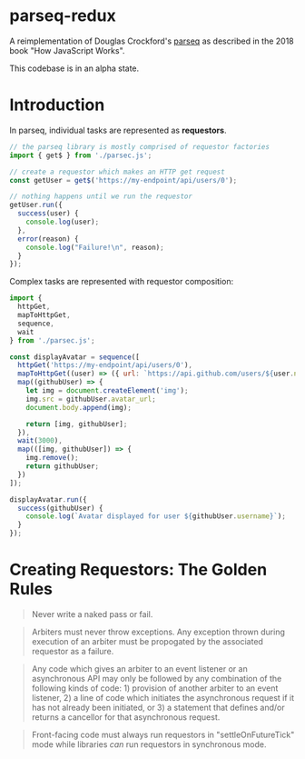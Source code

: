 <!-- deno-fmt-ignore-file -->

# parseq-redux

A reimplementation of Douglas Crockford's [parseq](https://github.com/douglascrockford/parseq) as described in the 2018 book "How JavaScript Works".

This codebase is in an alpha state.

# Introduction

In parseq, individual tasks are represented as **requestors**.

```javascript
// the parseq library is mostly comprised of requestor factories
import { get$ } from './parsec.js';

// create a requestor which makes an HTTP get request
const getUser = get$('https://my-endpoint/api/users/0');

// nothing happens until we run the requestor
getUser.run({
  success(user) {
    console.log(user);
  },
  error(reason) {
    console.log("Failure!\n", reason);
  }
});
```

Complex tasks are represented with requestor composition: 

```javascript
import {
  httpGet,
  mapToHttpGet,
  sequence,
  wait
} from './parsec.js';

const displayAvatar = sequence([
  httpGet('https://my-endpoint/api/users/0'),
  mapToHttpGet((user) => ({ url: `https://api.github.com/users/${user.name}` })),
  map((githubUser) => {
    let img = document.createElement('img');
    img.src = githubUser.avatar_url;
    document.body.append(img);

    return [img, githubUser];
  }),
  wait(3000),
  map(([img, githubUser]) => {
    img.remove();
    return githubUser;
  })
]);

displayAvatar.run({
  success(githubUser) {
    console.log(`Avatar displayed for user ${githubUser.username}`);
  }
});
```

# Creating Requestors: The Golden Rules

 > Never write a naked pass or fail.

 > Arbiters must never throw exceptions. Any exception thrown during execution of an arbiter must be propogated by the associated requestor as a failure.

 > Any code which gives an arbiter to an event listener or an asynchronous API may only be followed by any combination of the following kinds of code: 1) provision of another arbiter to an event listener, 2) a line of code which initiates the asynchronous request if it has not already been initiated, or 3) a statement that defines and/or returns a cancellor for that asynchronous request.

 > Front-facing code must always run requestors in "settleOnFutureTick" mode while libraries *can* run requestors in synchronous mode.

